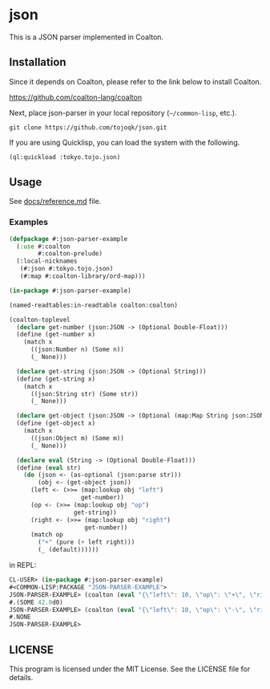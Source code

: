 # json

This is a JSON parser implemented in Coalton.

## Installation

Since it depends on Coalton, please refer to the link below to install Coalton.

https://github.com/coalton-lang/coalton

Next, place json-parser in your local repository (`~/common-lisp`, etc.).

```shell:~/common-lisp
git clone https://github.com/tojoqk/json.git
```

If you are using Quicklisp, you can load the system with the following.

```lisp
(ql:quickload :tokyo.tojo.json)
```

## Usage

See [docs/reference.md](./docs/reference.md) file.

### Examples

```lisp
(defpackage #:json-parser-example
  (:use #:coalton
        #:coalton-prelude)
  (:local-nicknames
   (#:json #:tokyo.tojo.json)
   (#:map #:coalton-library/ord-map)))

(in-package #:json-parser-example)

(named-readtables:in-readtable coalton:coalton)

(coalton-toplevel
  (declare get-number (json:JSON -> (Optional Double-Float)))
  (define (get-number x)
    (match x
      ((json:Number n) (Some n))
      (_ None)))

  (declare get-string (json:JSON -> (Optional String)))
  (define (get-string x)
    (match x
      ((json:String str) (Some str))
      (_ None)))

  (declare get-object (json:JSON -> (Optional (map:Map String json:JSON))))
  (define (get-object x)
    (match x
      ((json:Object m) (Some m))
      (_ None)))

  (declare eval (String -> (Optional Double-Float)))
  (define (eval str)
    (do (json <- (as-optional (json:parse str)))
        (obj <- (get-object json))
      (left <- (>>= (map:lookup obj "left")
                    get-number))
      (op <- (>>= (map:lookup obj "op")
                  get-string))
      (right <- (>>= (map:lookup obj "right")
                     get-number))
      (match op
        ("+" (pure (+ left right)))
        (_ (default))))))
```

in REPL:

```lisp
CL-USER> (in-package #:json-parser-example)
#<COMMON-LISP:PACKAGE "JSON-PARSER-EXAMPLE">
JSON-PARSER-EXAMPLE> (coalton (eval "{\"left\": 10, \"op\": \"+\", \"right\": 32.0}"))
#.(SOME 42.0d0)
JSON-PARSER-EXAMPLE> (coalton (eval "{\"left\": 10, \"op\": \"-\", \"right\": 32.0}"))
#.NONE
JSON-PARSER-EXAMPLE>
```

## LICENSE

This program is licensed under the MIT License. See the LICENSE file for details.
